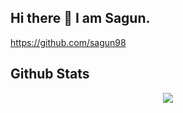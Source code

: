 ## Hi there 👋 I am Sagun. 
https://github.com/sagun98


## Github Stats  
<div align="center"><img src="https://github-readme-stats.vercel.app/api?username=sagun98&show_icons=true&count_private=true&hide_border=true" align="center" /></div>  
<br/> 
